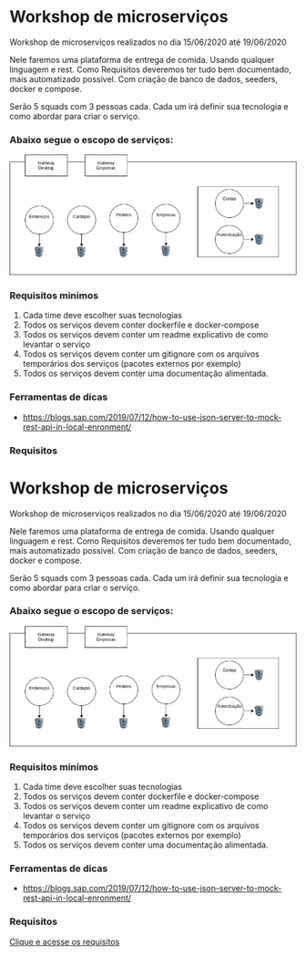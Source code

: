 # Workshop de microserviços

Workshop de microserviços realizados no dia 15/06/2020 até 19/06/2020

Nele faremos uma plataforma de entrega de comida. Usando qualquer linguagem e rest.
Como Requisitos deveremos ter tudo bem documentado, mais automatizado possível. Com criação de banco de dados, seeders, docker e compose.

Serão 5 squads com 3 pessoas cada. Cada um irá definir sua tecnologia e como abordar para criar o serviço.

### Abaixo segue o escopo de serviços:

![Serviços](https://github.com/coopersystem-fsd/microservices-workshop/blob/master/Files/hardHungry.jpg?raw=true "Serviços")

### Requisitos minímos

1. Cada time deve escolher suas tecnologias
2. Todos os serviços devem conter dockerfile e docker-compose
3. Todos os serviços devem conter um readme explicativo de como levantar o serviço
4. Todos os serviços devem conter um gitignore com os arquivos temporários dos serviços (pacotes externos por exemplo)
5. Todos os serviços devem conter uma documentação alimentada.

### Ferramentas de dicas

- https://blogs.sap.com/2019/07/12/how-to-use-json-server-to-mock-rest-api-in-local-enronment/

### Requisitos

# Workshop de microserviços

Workshop de microserviços realizados no dia 15/06/2020 até 19/06/2020

Nele faremos uma plataforma de entrega de comida. Usando qualquer linguagem e rest.
Como Requisitos deveremos ter tudo bem documentado, mais automatizado possível. Com criação de banco de dados, seeders, docker e compose.

Serão 5 squads com 3 pessoas cada. Cada um irá definir sua tecnologia e como abordar para criar o serviço.

### Abaixo segue o escopo de serviços:

![Serviços](https://github.com/coopersystem-fsd/microservices-workshop/blob/master/Files/hardHungry.jpg?raw=true "Serviços")

### Requisitos minímos

1. Cada time deve escolher suas tecnologias
2. Todos os serviços devem conter dockerfile e docker-compose
3. Todos os serviços devem conter um readme explicativo de como levantar o serviço
4. Todos os serviços devem conter um gitignore com os arquivos temporários dos serviços (pacotes externos por exemplo)
5. Todos os serviços devem conter uma documentação alimentada.

### Ferramentas de dicas

- https://blogs.sap.com/2019/07/12/how-to-use-json-server-to-mock-rest-api-in-local-enronment/

### Requisitos

[Clique e acesse os requisitos](https://github.com/coopersystem-fsd/microservices-workshop/blob/master/requisitos.md "Clique e acesse os requisitos")